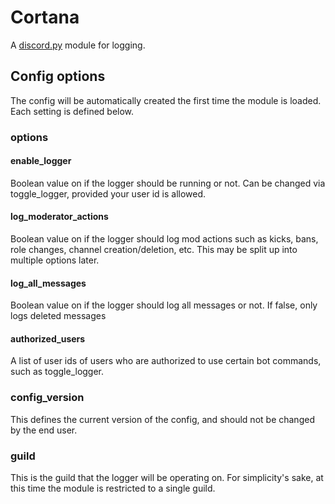 # Cortana
A [discord.py](https://github.com/Rapptz/discord.py) module for logging.

## Config options
The config will be automatically created the first time the module is loaded. Each setting is defined below.

### options

#### enable_logger
Boolean value on if the logger should be running or not. Can be changed via toggle_logger, provided your user id is allowed.

#### log_moderator_actions
Boolean value on if the logger should log mod actions such as kicks, bans, role changes, channel creation/deletion, etc. This may be split up into multiple options later.

#### log_all_messages
Boolean value on if the logger should log all messages or not. If false, only logs deleted messages

#### authorized_users
A list of user ids of users who are authorized to use certain bot commands, such as toggle_logger.

### config_version
This defines the current version of the config, and should not be changed by the end user.

### guild
This is the guild that the logger will be operating on. For simplicity's sake, at this time the module is restricted to a single guild.